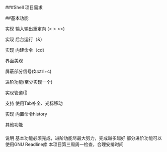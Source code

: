 ###Shell 项目需求

##基本功能

实现 输入输出重定向 (< > >>)

实现 后台运行（&）

实现 内建命令（cd）

界面美观

屏蔽部分信号(如ctrl+c)

进阶功能(至少实现一个)

实现管道(|)

支持 使用Tab补全、光标移动

实现 内置命令history

其他功能
###
说明
基本功能必须完成，进阶功能尽最大努力，完成越多越好
部分进阶功能可以使用GNU Readline库
本项目第三周周一检查，合理安排时间
